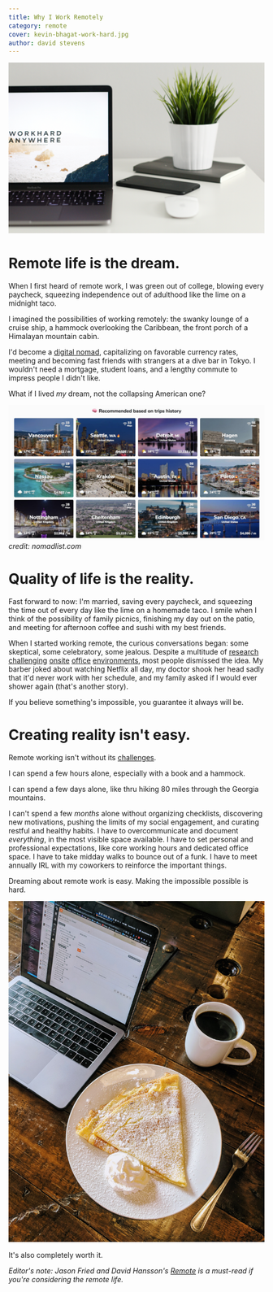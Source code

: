 ```yaml
---
title: Why I Work Remotely
category: remote
cover: kevin-bhagat-work-hard.jpg
author: david stevens
---
```


![unsplash.com](./kevin-bhagat-work-hard.jpg)

# Remote life is the dream.

When I first heard of remote work, I was green out of college, blowing every paycheck, squeezing independence out of adulthood like the lime on a midnight taco.

I imagined the possibilities of working remotely: the swanky lounge of a cruise ship, a hammock overlooking the Caribbean, the front porch of a Himalayan mountain cabin.

I'd become a [digital nomad](https://levels.io/future-of-digital-nomads/), capitalizing on favorable currency rates, meeting and becoming fast friends with strangers at a dive bar in Tokyo.  I wouldn't need a mortgage, student loans, and a lengthy commute to impress people I didn't like.

What if I lived _my_ dream, not the collapsing American one?

![nomadlist.com](./nomadlist.jpg)_credit: nomadlist.com_

# Quality of life is the reality.

Fast forward to now: I'm married, saving every paycheck, and squeezing the time out of every day like the lime on a homemade taco.  I smile when I think of the possibility of family picnics, finishing my day out on the patio, and meeting for afternoon coffee and sushi with my best friends.

When I started working remote, the curious conversations began: some skeptical, some celebratory, some jealous.  Despite a multitude of [research](https://blog.shrm.org/sites/default/files/reports/WorkFlex%20Spotlight.pdf) [challenging](https://blog.hubstaff.com/why-remote-work-is-better/) [onsite](https://www.inc.com/brian-de-haaff/only-7-of-office-workers-are-productive-but-most-are-miserable.html) [office](https://qz.com/891537/if-you-dont-trust-your-employees-to-work-remotely-you-shouldnt-have-hired-them-in-the-first-place) [environments](https://www.forbes.com/sites/jeffboss/2017/05/19/why-ibms-move-to-rein-in-remote-workers-isnt-the-answer/#79d234043de0), most people dismissed the idea.  My barber joked about watching Netflix all day, my doctor shook her head sadly that it'd never work with her schedule, and my family asked if I would ever shower again (that's another story).

If you believe something's impossible, you guarantee it always will be.

# Creating reality isn't easy.

Remote working isn't without its [challenges](https://qz.com/775751/digital-nomad-problems-nomadlist-and-remoteok-founder-pieter-levels-explains-why-he-has-quit-the-nomadic-lifestyle/).

I can spend a few hours alone, especially with a book and a hammock.

I can spend a few days alone, like thru hiking 80 miles through the Georgia mountains.

I can't spend a few _months_ alone without organizing checklists, discovering new motivations, pushing the limits of my social engagement, and curating restful and healthy habits.  I have to overcommunicate and document _everything_, in the most visible space available.  I have to set personal and professional expectations, like core working hours and dedicated office space.  I have to take midday walks to bounce out of a funk.  I have to meet annually IRL with my coworkers to reinforce the important things.

Dreaming about remote work is easy.  Making the impossible possible is hard.

![](remote-workday.jpg)

It's also completely worth it.

_Editor's note: Jason Fried and David Hansson's [Remote](https://rachelbaskerville.com/reflections-on-remote-office-not-required-from-the-perspective-of-people-ops-on-a-small-remote-968f6e921b1c) is a must-read if you're considering the remote life._
